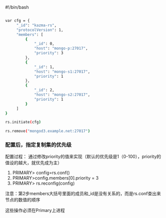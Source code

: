 #!/bin/bash

``` bash

var cfg = {
     "_id": "kazma-rs",
     "protocolVersion": 1,
     "members": [
         {
             "_id": 0,
             "host": "mongo-p:27017",
             "priority": 3
         },
         {
             "_id": 1,
             "host": "mongo-s1:27017",
             "priority": 1
         },
         {
             "_id": 2,
             "host": "mongo-s2:27017",
             "priority": 1
         }
     ]
}

rs.initiate(cfg)

rs.remove("mongod3.example.net:27017")
```

### 配置后，指定复制集的优先级

配置过程：
通过修改priority的值来实现（默认的优先级是1（0-100），priority的值设的越大，就优先成为主）

1. PRIMARY> config=rs.conf()
2. PRIMARY>config.members[0].priority = 3
3. PRIMARY> rs.reconfig(config)

注意：第2步members大括号里面的成员和_id是没有关系的，而是rs.conf查出来节点的数值的顺序

这些操作必须在Primary上进程
